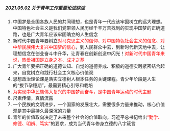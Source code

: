 ##### 2021.05.02 关于青年工作重要论述综述

1. 中国梦是全国各族人民的共同理想，也是青年一代应该牢固树立的远大理想。中国特色社会主义是我们党带领人民历经千辛万苦找到的实现中国梦的正确道路，也是广大青年应该牢固确立的人生信念
2. 新时代中国青年要树立<font color=red>对马克思主义的信仰、对中国特色社会主义的信念、对中华民族伟大复兴中国梦的信心</font>，到人民群众中去，到新时代新天地中去，让理想信念在创业奋斗中升华，让青春在创新创造中闪光！<font color=red>对新时代中国青年来说，热爱祖国是立身之本、成才之基</font>
3. 广大青年要把正确的道德认知、自觉的道德养成、积极的道德实践紧密结合起来，自觉树立和践行社会主义核心价值观
4. 思想政治理论课是落实立德树人根本任务的关键课程。青少年阶段是人生的“拔节孕穗期”，最需要精心引导和栽培
5. <font color=red>为实现中华民族伟大复兴的中国梦而奋斗，是中国青年运动的时代主题</font>
6.  尺素传情，真情流露
7. 一个民族的文明进步，一个国家的发展壮大，需要很多力量来推动，核心价值观是其中最持久最深沉的力量
8. 青年的价值取向决定了未来整个社会的价值取向。习近平总书记给出<font color=red>“勤学、修德、明辨、笃实”</font>的要求，成为当代青年修身立德的八字箴言